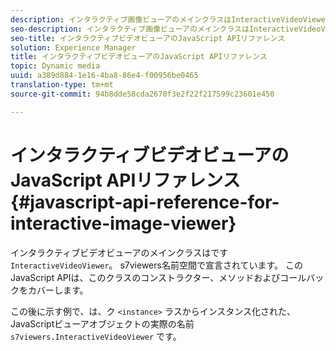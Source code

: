 ```yaml
---
description: インタラクティブ画像ビューアのメインクラスはInteractiveVideoViewerです。 s7viewers名前空間で宣言されています。 このJavaScript APIは、このクラスのコンストラクター、メソッドおよびコールバックをカバーします。
seo-description: インタラクティブ画像ビューアのメインクラスはInteractiveVideoViewerです。 s7viewers名前空間で宣言されています。 このJavaScript APIは、このクラスのコンストラクター、メソッドおよびコールバックをカバーします。
seo-title: インタラクティブビデオビューアのJavaScript APIリファレンス
solution: Experience Manager
title: インタラクティブビデオビューアのJavaScript APIリファレンス
topic: Dynamic media
uuid: a389d884-1e16-4ba8-86e4-f00956be0465
translation-type: tm+mt
source-git-commit: 94b8dde58cda2670f3e2f22f217599c23601e450

---
```



# インタラクティブビデオビューアのJavaScript APIリファレンス{#javascript-api-reference-for-interactive-image-viewer}

インタラクティブビデオビューアのメインクラスはです `InteractiveVideoViewer`。 s7viewers名前空間で宣言されています。 このJavaScript APIは、このクラスのコンストラクター、メソッドおよびコールバックをカバーします。

この後に示す例で、は、ク `<instance>` ラスからインスタンス化された、JavaScriptビューアオブジェクトの実際の名前 `s7viewers.InteractiveVideoViewer` です。
